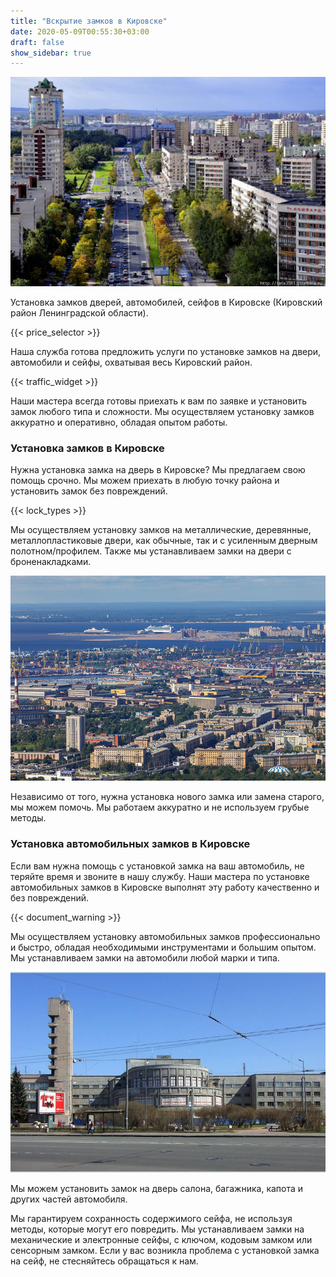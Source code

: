 ```yaml
---
title: "Вскрытие замков в Кировске"
date: 2020-05-09T00:55:30+03:00
draft: false
show_sidebar: true
---
```


![Установка замков в Кировске](Kirovsk1.jpg)

Установка замков дверей, автомобилей, сейфов в Кировске (Кировский район Ленинградской области).

{{< price_selector >}}

Наша служба готова предложить услуги по установке замков на двери, автомобили и сейфы, охватывая весь Кировский район.

{{< traffic_widget >}}

Наши мастера всегда готовы приехать к вам по заявке и установить замок любого типа и сложности. Мы осуществляем установку замков аккуратно и оперативно, обладая опытом работы.

### Установка замков в Кировске

Нужна установка замка на дверь в Кировске? Мы предлагаем свою помощь срочно. Мы можем приехать в любую точку района и установить замок без повреждений.

{{< lock_types >}}

Мы осуществляем установку замков на металлические, деревянные, металлопластиковые двери, как обычные, так и с усиленным дверным полотном/профилем. Также мы устанавливаем замки на двери с броненакладками.

![Установка замков в Кировске](Kirovsk2.jpg)

Независимо от того, нужна установка нового замка или замена старого, мы можем помочь. Мы работаем аккуратно и не используем грубые методы.

### Установка автомобильных замков в Кировске

Если вам нужна помощь с установкой замка на ваш автомобиль, не теряйте время и звоните в нашу службу. Наши мастера по установке автомобильных замков в Кировске выполнят эту работу качественно и без повреждений.

{{< document_warning >}}

Мы осуществляем установку автомобильных замков профессионально и быстро, обладая необходимыми инструментами и большим опытом. Мы устанавливаем замки на автомобили любой марки и типа.

![Установка замков в Кировске](Kirovsk3.jpg)

Мы можем установить замок на дверь салона, багажника, капота и других частей автомобиля.

Мы гарантируем сохранность содержимого сейфа, не используя методы, которые могут его повредить. Мы устанавливаем замки на механические и электронные сейфы, с ключом, кодовым замком или сенсорным замком. Если у вас возникла проблема с установкой замка на сейф, не стесняйтесь обращаться к нам.